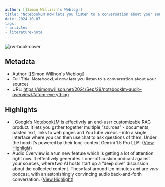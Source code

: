 ```yaml
---
author: [[Simon Willison's Weblog]]
title: "NotebookLM now lets you listen to a conversation about your sources"
date: 2024-10-07
tags: 
- articles
- literature-note
---
```

![rw-book-cover](https://static.simonwillison.net/static/2024/notebooklm-ego.jpg)

## Metadata
- Author: [[Simon Willison's Weblog]]
- Full Title: NotebookLM now lets you listen to a conversation about your sources
- URL: https://simonwillison.net/2024/Sep/29/notebooklm-audio-overview/#atom-everything

## Highlights
- . Google’s [NotebookLM](https://notebooklm.google/) is effectively an end-user customizable RAG product. It lets you gather together multiple “sources” - documents, pasted text, links to web pages and YouTube videos - into a single interface where you can then use chat to ask questions of them. Under the hood it’s powered by their long-context Gemini 1.5 Pro LLM. ([View Highlight](https://read.readwise.io/read/01j9mb0e6w094ss7t55s3rszw8))
- Audio Overview is a fun new feature which is getting a lot of attention right now. It effectively generates a one-off custom podcast against your sources, where two AI hosts start up a “deep dive” discussion about the collected content. These last around ten minutes and are *very* podcast, with an astonishingly convincing audio back-and-forth conversation. ([View Highlight](https://read.readwise.io/read/01j9mb0kz81ngnf9yj6m37yv1x))
